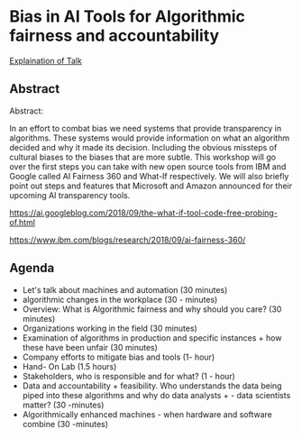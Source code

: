 # Bias in AI Tools for Algorithmic fairness and accountability
[Explaination of Talk](https://www.youtube.com/watch?v=LFADNppMYZQ)

## Abstract
Abstract:

In an effort to combat bias we need systems that provide transparency in algorithms. These systems would provide information on what an algorithm decided and why it made its decision. Including the obvious missteps of cultural biases to the biases that are more subtle. This workshop will go over the first steps you can take with new open source tools from IBM and Google called AI Fairness 360 and What-If respectively. We will also briefly point out steps and features that Microsoft and Amazon announced for their upcoming AI transparency tools.  

https://ai.googleblog.com/2018/09/the-what-if-tool-code-free-probing-of.html

https://www.ibm.com/blogs/research/2018/09/ai-fairness-360/

## Agenda

- Let's talk about machines and automation (30 minutes)
- algorithmic changes in the workplace (30 - minutes)
- Overview: What is Algorithmic fairness and why should you care? (30 minutes)
- Organizations working in the field (30 minutes)
- Examination of algorithms in production and specific instances + how these have been unfair (30 minutes)
- Company efforts to mitigate bias and tools (1- hour)
- Hand- On Lab (1.5 hours)
- Stakeholders, who is responsible and for what? (1 - hour)
- Data and accountability + feasibility. Who understands the data being piped into these algorithms and why do data analysts + - data scientists matter? (30 -minutes)
- Algorithmically enhanced machines - when hardware and software combine (30 -minutes)
